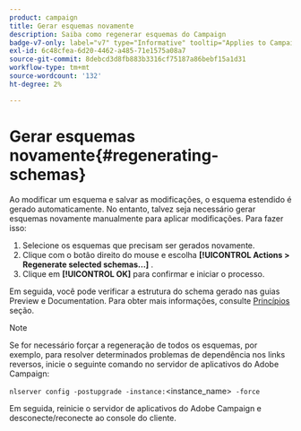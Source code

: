 ```yaml
---
product: campaign
title: Gerar esquemas novamente
description: Saiba como regenerar esquemas do Campaign
badge-v7-only: label="v7" type="Informative" tooltip="Applies to Campaign Classic v7 only"
exl-id: 6c48cfea-6d20-4462-a485-71e1575a08a7
source-git-commit: 8debcd3d8fb883b3316cf75187a86bebf15a1d31
workflow-type: tm+mt
source-wordcount: '132'
ht-degree: 2%

---
```


# Gerar esquemas novamente{#regenerating-schemas}

Ao modificar um esquema e salvar as modificações, o esquema estendido é gerado automaticamente. No entanto, talvez seja necessário gerar esquemas novamente manualmente para aplicar modificações. Para fazer isso:

1. Selecione os esquemas que precisam ser gerados novamente.
1. Clique com o botão direito do mouse e escolha **[!UICONTROL Actions > Regenerate selected schemas...]** .
1. Clique em **[!UICONTROL OK]** para confirmar e iniciar o processo.

Em seguida, você pode verificar a estrutura do schema gerado nas guias Preview e Documentation. Para obter mais informações, consulte [Princípios](../../configuration/using/data-schemas.md#principles) seção.

>[!NOTE]
>
>Se for necessário forçar a regeneração de todos os esquemas, por exemplo, para resolver determinados problemas de dependência nos links reversos, inicie o seguinte comando no servidor de aplicativos do Adobe Campaign:
>
> `nlserver config -postupgrade -instance:`&lt;instance_name>` -force`
>
>Em seguida, reinicie o servidor de aplicativos do Adobe Campaign e desconecte/reconecte ao console do cliente.
